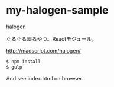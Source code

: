 # my-halogen-sample

halogen

ぐるぐる廻るやつ。Reactモジュール。

http://madscript.com/halogen/

```sh
$ npm install
$ gulp
```

And see index.html on browser.
